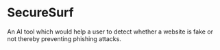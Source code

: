 # SecureSurf
An AI tool which would help a user to detect whether a website is fake or not thereby preventing phishing attacks. 
